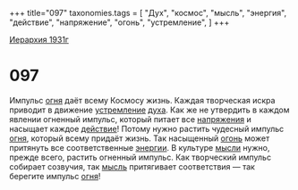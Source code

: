 +++
title="097"
taxonomies.tags = [
"Дух",
"космос",
"мысль",
"энергия",
"действие",
"напряжение",
"огонь",
"устремление",
]
+++

[Иерархия 1931г](/agni/19312)

# 097
Импульс [огня](/tags/[огонь](/tags/огонь)) даёт всему Космосу жизнь. Каждая творческая искра приводит в движение [устремление](/tags/устремление) [духа](/tags/Дух). Как же не утвердить в каждом явлении огненный импульс, который питает все [напряжения](/tags/напряжение) и насыщает каждое [действие](/tags/действие)! Потому нужно растить чудесный импульс [огня](/tags/[огонь](/tags/огонь)), который всему придаёт жизнь. Так насыщенный [огонь](/tags/огонь) может притянуть все соответственные [энергии](/tags/энергия). В культуре [мысли](/tags/[мысль](/tags/мысль)) нужно, прежде всего, растить огненный импульс. Как творческий импульс собирает созвучия, так [мысль](/tags/мысль) притягивает соответствия — так берегите импульс [огня](/tags/[огонь](/tags/огонь))!   

